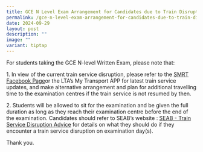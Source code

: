 ```yaml
---
title: GCE N Level Exam Arrangement for Candidates due to Train Disruption
permalink: /gce-n-level-exam-arrangement-for-candidates-due-to-train-disruption/
date: 2024-09-29
layout: post
description: ""
image: ""
variant: tiptap
---
```

<p>For students taking the GCE N-level Written Exam, please note that:</p>
<p>1. In view of the current train service disruption, please refer to the
<a href="https://www.facebook.com/SMRTCorpSG/" rel="noopener nofollow" target="_blank">SMRT Facebook Page</a>or the LTA’s My Transport APP for latest train service
updates, and make alternative arrangement and plan for additional travelling
time to the examination centres if the train service is not resumed by
then.</p>
<p>2. Students will be allowed to sit for the examination and be given the
full duration as long as they reach their examination centre before the
end of the examination. Candidates should refer to SEAB’s website : <a href="https://www.seab.gov.sg/.../exami.../train-disruption-advice" rel="noopener nofollow" target="_blank">SEAB - Train Service Disruption Advice</a> for
details on what they should do if they encounter a train service disruption
on examination day(s).</p>
<p>Thank you.</p>